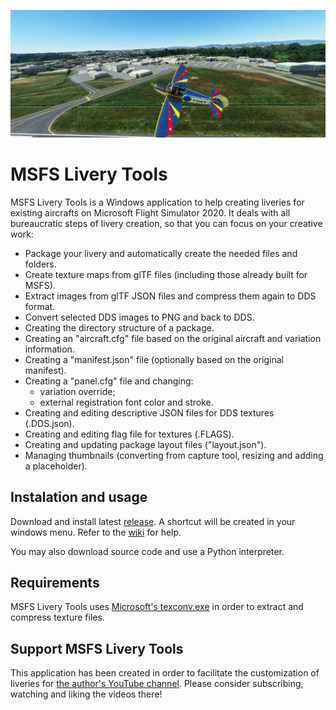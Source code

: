 [![Header image](resources/header.jpg)](https://github.com/leandroarndt/msfs_livery_tools)

# MSFS Livery Tools

MSFS Livery Tools is a Windows application to help creating liveries for existing aircrafts on Microsoft Flight Simulator 2020. It deals with all bureaucratic steps of livery creation, so that you can focus on your creative work:

* Package your livery and automatically create the needed files and folders.
* Create texture maps from glTF files (including those already built for MSFS).
* Extract images from glTF JSON files and compress them again to DDS format.
* Convert selected DDS images to PNG and back to DDS.
* Creating the directory structure of a package.
* Creating an "aircraft.cfg" file based on the original aircraft and variation information.
* Creating a "manifest.json" file (optionally based on the original manifest).
* Creating a "panel.cfg" file and changing:
  * variation override;
  * external registration font color and stroke.
* Creating and editing descriptive JSON files for DDS textures (.DDS.json).
* Creating and editing flag file for textures (.FLAGS).
* Creating and updating package layout files ("layout.json").
* Managing thumbnails (converting from capture tool, resizing and adding a placeholder).

## Instalation and usage

Download and install latest [release](https://github.com/leandroarndt/msfs_livery_tools/releases). A shortcut will be created in your windows menu. Refer to the [wiki](https://github.com/leandroarndt/msfs_livery_tools/wiki) for help.

You may also download source code and use a Python interpreter.

## Requirements

MSFS Livery Tools uses [Microsoft's texconv.exe](https://github.com/Microsoft/DirectXTex/wiki/Texconv)
in order to extract and compress texture files.

## Support MSFS Livery Tools

This application has been created in order to facilitate the customization of liveries for [the
author's YouTube channel](https://youtube.com/@fswt). Please consider subscribing, watching and
liking the videos there!
